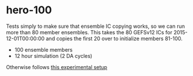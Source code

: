 # hero-100

Tests simply to make sure that ensemble IC copying works, so we can run more
than 80 member ensembles.
This takes the 80 GEFSv12 ICs for 2015-12-01T00:00:00 and copies the first 20
over to initialize members 81-100.

- 100 ensemble members
- 12 hour simulation (2 DA cycles)

Otherwise follows [this experimental
setup](https://github.com/NOAA-PSL/UFS-RNR/blob/develop/cylc/experiments/RDHPCS-Hera.LETKF_HYBGAIN.1p0.coupled.yaml)
